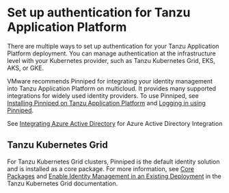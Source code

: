 # Set up authentication for Tanzu Application Platform

There are multiple ways to set up authentication for your Tanzu Application Platform deployment.
You can manage authentication at the infrastructure level with your Kubernetes provider,
such as Tanzu Kubernetes Grid, EKS, AKS, or GKE.

VMware recommends Pinniped for integrating your identity management into Tanzu Application Platform
on multicloud. It provides many supported integrations for widely used identity providers.
To use Pinniped, see [Installing Pinniped on Tanzu Application Platform](pinniped-install-guide.html) and
[Logging in using Pinniped](pinniped-login.html).

See [Integrating Azure Active Directory](azure-ad.html) for Azure Active Directory Integration

## <a id="tkg"></a> Tanzu Kubernetes Grid

For Tanzu Kubernetes Grid clusters, Pinniped is the default identity solution and is installed as a
core package. For more information, see
[Core Packages](https://docs.vmware.com/en/VMware-Tanzu-Kubernetes-Grid/1.4/vmware-tanzu-kubernetes-grid-14/GUID-packages-core-index.html) and
[Enable Identity Management in an Existing Deployment](https://docs.vmware.com/en/VMware-Tanzu-Kubernetes-Grid/1.4/vmware-tanzu-kubernetes-grid-14/GUID-cluster-lifecycle-enable-identity-management.html)
in the Tanzu Kubernetes Grid documentation.
